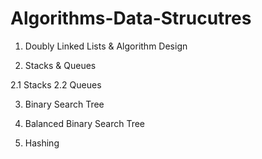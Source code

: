 # Algorithms-Data-Strucutres

1. Doubly Linked Lists & Algorithm Design

2. Stacks & Queues

  2.1 Stacks
  2.2 Queues
  
3. Binary Search Tree

4. Balanced Binary Search Tree

5. Hashing
